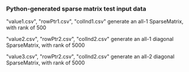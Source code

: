 ### Python-generated sparse matrix test input data

"value1.csv", "rowPtr1.csv", "colInd1.csv" generate an all-1 SparseMatrix, with rank of 500

"value2.csv", "rowPtr2.csv", "colInd2.csv" generate an all-1 diagonal SparseMatrix, with rank of 5000

"value3.csv", "rowPtr2.csv", "colInd2.csv" generate an all-2 diagonal SparseMatrix, with rank of 5000
